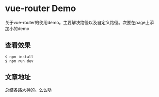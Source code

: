 # vue-router Demo

关于vue-router的使用demo。主要解决路径以及自定义路径。次要在page上添加小的demo

## 查看效果

```
$ npm install
$ npm run dev
```

## 文章地址
总结各路大神的。么么哒
